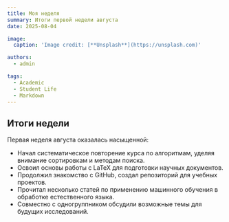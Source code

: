```yaml
---
title: Моя неделя
summary: Итоги первой недели августа
date: 2025-08-04

image:
  caption: 'Image credit: [**Unsplash**](https://unsplash.com)'

authors:
  - admin

tags:
  - Academic
  - Student Life
  - Markdown
---
```


## Итоги недели  

Первая неделя августа оказалась насыщенной:  

- Начал систематическое повторение курса по алгоритмам, уделяя внимание сортировкам и методам поиска.  
- Освоил основы работы с LaTeX для подготовки научных документов.  
- Продолжил знакомство с GitHub, создал репозиторий для учебных проектов.  
- Прочитал несколько статей по применению машинного обучения в обработке естественного языка.  
- Совместно с одногруппником обсудили возможные темы для будущих исследований.  

